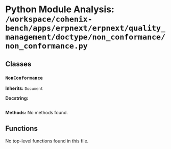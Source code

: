 # Python Module Analysis: `/workspace/cohenix-bench/apps/erpnext/erpnext/quality_management/doctype/non_conformance/non_conformance.py`

## Classes

### `NonConformance`
**Inherits:** `Document`


**Docstring:**
```

```

**Methods:**
No methods found.




## Functions

No top-level functions found in this file.
